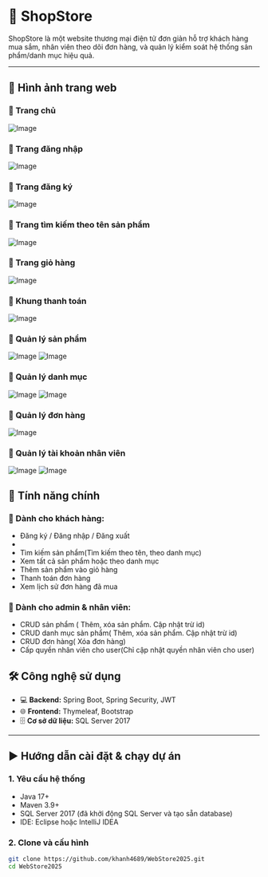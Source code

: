 # 🛒 ShopStore

ShopStore là một website thương mại điện tử đơn giản hỗ trợ khách hàng mua sắm, nhân viên theo dõi đơn hàng, và quản lý kiểm soát hệ thống sản phẩm/danh mục hiệu quả.

---

## 📌 Hình ảnh trang web

### 👥 Trang chủ 
![Image](https://github.com/user-attachments/assets/eca5751b-9a34-4004-9253-38b2630f8711)
### 👥 Trang đăng nhập
![Image](https://github.com/user-attachments/assets/b97650a7-3261-4e3e-856b-067ffa685597)
### 👥 Trang đăng ký
![Image](https://github.com/user-attachments/assets/3cc57c5c-7a71-4da0-a926-10c864552cc7)
### 👥 Trang tìm kiếm theo tên sản phẩm
![Image](https://github.com/user-attachments/assets/e4182d8d-a2de-4a58-832c-08cfcf925009)
### 👥 Trang giỏ hàng
![Image](https://github.com/user-attachments/assets/bf59001b-45cc-4fad-b378-374e5560b6b1)
### 👥 Khung thanh toán
![Image](https://github.com/user-attachments/assets/11f82546-8e41-4b97-bd40-90fc7019ec07)
### 👥 Quản lý sản phẩm
![Image](https://github.com/user-attachments/assets/907983c2-8180-4b23-a80f-0bddf216f4fa)
![Image](https://github.com/user-attachments/assets/ce8c0bb6-8a2c-4482-8bd4-6aa520b4cf89)
### 👥 Quản lý danh mục
![Image](https://github.com/user-attachments/assets/89cfee6b-668e-4283-8282-01c0cd83ba1e)
![Image](https://github.com/user-attachments/assets/55311a0c-30bc-495a-9b90-3de0503b1677)
### 👥 Quản lý đơn hàng
![Image](https://github.com/user-attachments/assets/48636724-f7e1-499a-8818-4ace7c0ba4ac)
### 👥 Quản lý tài khoản nhân viên
![Image](https://github.com/user-attachments/assets/3118e1d8-864e-4fd6-b9a5-b167b90c9ab1)
![Image](https://github.com/user-attachments/assets/7467414c-e32b-46cf-a62f-56db438a8abc)

## 📌 Tính năng chính

### 👥 Dành cho khách hàng:
- Đăng ký / Đăng nhập / Đăng xuất
- 
- Tìm kiếm sản phẩm(Tìm kiếm theo tên, theo danh mục)
- Xem tất cả sản phẩm hoặc theo danh mục
- Thêm sản phẩm vào giỏ hàng
- Thanh toán đơn hàng
- Xem lịch sử đơn hàng đã mua

### 🔐 Dành cho admin & nhân viên:
- CRUD sản phẩm ( Thêm, xóa sản phẩm. Cập nhật trừ id)
- CRUD danh mục sản phẩm( Thêm, xóa sản phẩm. Cập nhật trừ id)
- CRUD đơn hàng( Xóa đơn hàng)
- Cấp quyền nhân viên cho user(Chỉ cập nhật quyền nhân viên cho user)
  



## 🛠 Công nghệ sử dụng

- 💻 **Backend:** Spring Boot, Spring Security, JWT
- 🌐 **Frontend:** Thymeleaf, Bootstrap
- 🗄 **Cơ sở dữ liệu:** SQL Server 2017

---

## ▶️ Hướng dẫn cài đặt & chạy dự án

### 1. Yêu cầu hệ thống
- Java 17+
- Maven 3.9+
- SQL Server 2017 (đã khởi động SQL Server và tạo sẵn database)
- IDE: Eclipse hoặc IntelliJ IDEA

### 2. Clone và cấu hình

```bash
git clone https://github.com/khanh4689/WebStore2025.git
cd WebStore2025
